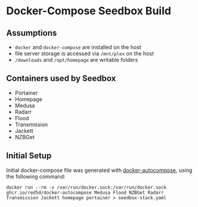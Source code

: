 # Docker-Compose Seedbox Build #

## Assumptions ##
  - `docker` and `docker-compose` are installed on the host
  - file server storage is accessed via `/mnt/plex` on the host
  - `/downloads` and `/opt/homepage` are writable folders

## Containers used by Seedbox ##
  - Portainer
  - Homepage
  - Medusa
  - Radarr
  - Flood
  - Transmission
  - Jackett
  - NZBGet

## Initial Setup ##
Initial docker-compose file was generated with [docker-autocompose](https://github.com/Red5d/docker-autocompose), using the following command:

`docker run --rm -v /var/run/docker.sock:/var/run/docker.sock ghcr.io/red5d/docker-autocompose Medusa Flood NZBGet Radarr Transmission Jackett homepage portainer > seedbox-stack.yaml`